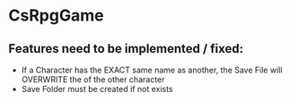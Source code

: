 # CsRpgGame


## Features need to be implemented / fixed:
- If a Character has the EXACT same name as another, the Save File will OVERWRITE the of the other character
- Save Folder must be created if not exists